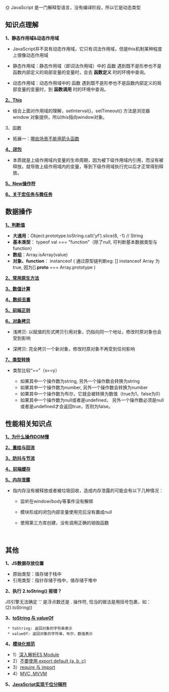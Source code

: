 🌞 JavaScript 是一门解释型语言，没有编译阶段，所以它是动态类型


## 知识点理解  

**1、静态作用域&动态作用域**

  * JavaScript并不具有动态作用域，它只有词法作用域，但是this机制某种程度上很像动态作用域

  * 静态作用域：静态作用域（即词法作用域）中的 函数 遇到既不是形参也不是函数内部定义的局部变量的变量时，会去 **函数定义** 时的环境中查询。

  * 动态作用域：动态作用域中的 函数 遇到既不是形参也不是函数内部定义的局部变量的变量时，到 **函数调用** 时的环境中查询。

**[2、This](https://www.cnblogs.com/Tiboo/p/11370325.html)**
* 结合上面对作用域的理解，setInterval()，setTimeout() 方法是浏览器 window 对象提供，所以this指向window对象。

3、函数
* 拓展一：[哪些场景不能用箭头函数](https://zhuanlan.zhihu.com/p/26540168)


**[4、闭包](http://www.ruanyifeng.com/blog/2009/08/learning_javascript_closures.html)**

* 本质就是上级作用域内变量的生命周期，因为被下级作用域内引用，而没有被释放。就导致上级作用域内的变量，等到下级作用域执行完以后才正常得到释放。

**[5、New操作符](https://juejin.cn/post/6844903789070123021)**

**[6、关于宏任务与微任务](https://github.com/yang1212/collection-about/issues/4)**

## 数据操作

**[1、判断值](https://juejin.im/post/5be52b1ae51d450b3647e766#heading-2)**
* **大通用**：Object.prototype.toString.call(‘yf’).slice(8, -1) // String
* **基本类型**： typeof val === "function"（除了null, 可判断基本数据类型与function）
* **数组**：Array.isArray(value)
* **对象、function**： instanceof ( 通过原型链判断eg:  [] instanceof Array 为true, 因为[].__proto__ === Array.prototype )


**[2、常用原生方法](https://github.com/yang1212/collection-about/issues/43)**

**[3、数值计算](https://github.com/yang1212/collection-about/issues/3)**

**[4、数组去重](https://www.cnblogs.com/Tiboo/p/11846316.html)**

**[5、前端正则](https://github.com/yang1212/collection-about/issues/42)**

**[6、对象拷贝](https://juejin.im/post/5b5dcf8351882519790c9a2e#heading-4)**

* 浅拷贝: 以赋值的形式拷贝引用对象，仍指向同一个地址，修改时原对象也会受到影响

* 深拷贝: 完全拷贝一个新对象，修改时原对象不再受到任何影响

**[7、类型转换](https://juejin.im/post/5b6906b46fb9a04fcb5b8771)**

* 类型比较“==”（x==y）

  * 如果其中一个操作数为string, 另外一个操作数会转换为string
  * 如果其中一个操作数为number, 另外一个操作数会转换为number
  * 如果其中一个操作数为布尔，它就会被转换为数值（true为1，false为0）
  * 如果其中一个操作数为null或者是undefined， 另外一个操作数必须是null或者是undefined才会返回true，否则为false。


## 性能相关知识点

**[1、为什么操作DOM慢](https://segmentfault.com/a/1190000004114594)**

**[2、重绘与回流](https://www.cnblogs.com/Tiboo/p/10505613.html)**

**[3、防抖与节流](https://www.cnblogs.com/Tiboo/p/11795788.html)**

**[4、前端缓存](https://github.com/yang1212/collection-about/issues/41)**

**[5、内存泄露](https://juejin.im/post/5b2fd09ee51d45588576f429)**
 
  * 指内存没有被释放或者被垃圾回收，造成内存泄露的可能会有以下几种情况：
    * 监听在window/body等事件没有解绑

    * 模块形成的闭包内部变量使用完后没有置成null

    * 使用第三方库创建，没有调用正确的销毁函数  


<br/>

## 其他

**1、JS数据存放位置**
* 原始类型：值存储于栈中
* 引用类型：指针存储于栈中，值存储于堆中


**2、执行 2.toString() 报错？**

JS引擎无法确定 '.' 是浮点数还是 . 操作符, 恰当的做法是用括号包裹，如：(2).toString()

**3、[toString 与 valueOf](https://segmentfault.com/a/1190000010824347)**
     
     * toString: 返回对象的字符串表示
     * valueOf: 返回对象的字符串，布尔，数值表示
     
**4、[模块化规范](https://github.com/yang1212/collection-about/issues/15)**
* 1）[深入解析ES Module](https://zhuanlan.zhihu.com/p/40733281)
* 2）[不要使用 export default {a, b, c}](https://zhuanlan.zhihu.com/p/40733281)
* 3）[require 与 import](https://github.com/yang1212/collection-about/issues/40)
* 4）[MVC, MVVM](https://zhuanlan.zhihu.com/p/64257809)

**5、[JavaScript实现千位分隔符](https://www.jianshu.com/p/928c68f92c0c)**

